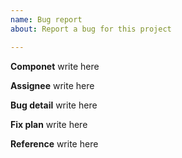 ```yaml
---
name: Bug report
about: Report a bug for this project

---
```


**Componet**
write here

**Assignee**
write here

**Bug detail**
write here

**Fix plan**
write here

**Reference**
write here
